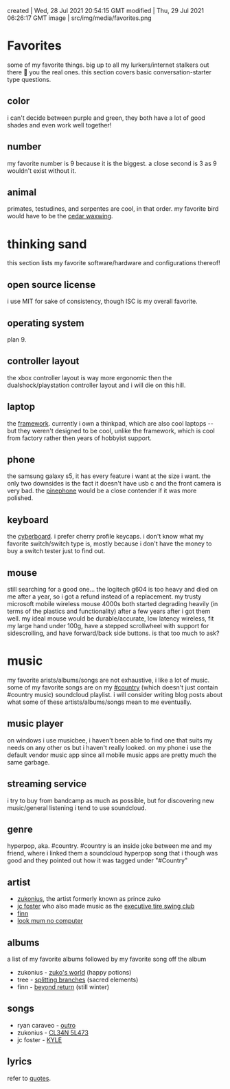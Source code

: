 created | Wed, 28 Jul 2021 20:54:15 GMT
modified | Thu, 29 Jul 2021 06:26:17 GMT
image | src/img/media/favorites.png

# Favorites

some of my favorite things. big up to all my lurkers/internet stalkers out there 🙌 you the real ones. this section covers basic conversation-starter type questions.

## color
i can't decide between purple and green, they both have a lot of good shades and even work well together!

## number
my favorite number is 9 because it is the biggest. a close second is 3 as 9 wouldn't exist without it.

## animal
primates, testudines, and serpentes are cool, in that order. my favorite bird would have to be the <a class="external" href="https://en.wikipedia.org/wiki/Cedar_waxwing">cedar waxwing</a>.

# thinking sand

this section lists my favorite software/hardware and configurations thereof!

## open source license
i use MIT for sake of consistency, though ISC is my overall favorite.

## operating system
plan 9.

## controller layout
the xbox controller layout is way more ergonomic then the dualshock/playstation controller layout and i will die on this hill.

## laptop
the <a class="external" href="https://frame.work/products/laptop-diy-edition">framework</a>. currently i own a thinkpad, which are also cool laptops -- but they weren't designed to be cool, unlike the framework, which is cool from factory rather then years of hobbyist support.

## phone
the samsung galaxy s5, it has every feature i want at the size i want. the only two downsides is the fact it doesn't have usb c and the front camera is very bad. the <a class="external" href="https://pine64.com/product/pinephone-beta-edition-with-convergence-package-linux-smartphone-open-for-preorder-soon/">pinephone</a> would be a close contender if it was more polished.

## keyboard
the <a class="external" href="https://www.angrymiao.com/cyberboard">cyberboard</a>. i prefer cherry profile keycaps. i don't know what my favorite switch/switch type is, mostly because i don't have the money to buy a switch tester just to find out.

## mouse
still searching for a good one... the logitech g604 is too heavy and died on me after a year, so i got a refund instead of a replacement. my trusty microsoft mobile wireless mouse 4000s both started degrading heavily (in terms of the plastics and functionality) after a few years after i got them well. my ideal mouse would be durable/accurate, low latency wireless, fit my large hand under 100g, have a stepped scrollwheel with support for sidescrolling, and have forward/back side buttons. is that too much to ask?

# music

my favorite arists/albums/songs are not exhaustive, i like a lot of music. some of my favorite songs are on my <a class="external" href="https://soundcloud.com/pasinazera/sets/country">#country</a> (which doesn't just contain #country music) soundcloud playlist. i will consider writing blog posts about what some of these artists/albums/songs mean to me eventually.

## music player
on windows i use musicbee, i haven't been able to find one that suits my needs on any other os but i haven't really looked. on my phone i use the default vendor music app since all mobile music apps are pretty much the same garbage.

## streaming service
i try to buy from bandcamp as much as possible, but for discovering new music/general listening i tend to use soundcloud.

## genre
hyperpop, aka. #country. #country is an inside joke between me and my friend, where i linked them a soundcloud hyperpop song that i though was good and they pointed out how it was tagged under "#Country"

## artist
<ul>
<li><a class="external" href="https://soundcloud.com/zukosworld">zukonius</a>, the artist formerly known as prince zuko</li>
<li><a class="external" href="https://www.youtube.com/watch?v=TWtND7FE7dg&list=PLOCKP-Kun4ZkfVAsGWS0zNK6nVpPSIWRq">jc foster</a> who also made music as the <a class="external" href="https://soundcloud.com/executivetireswingclub/tracks">executive tire swing club</a></li>
<li><a class="external" href="https://soundcloud.com/finnxmusic/tracks">finn</a></li>
<li><a class="external" href="https://www.youtube.com/channel/UCafxR2HWJRmMfSdyZXvZMTw">look mum no computer</a></li>
</ul>

## albums
a list of my favorite albums followed by my favorite song off the album

<ul>
<li>zukonius - <a class="external" href="https://soundcloud.com/zukosworld/sets/zukos-world">zuko's world</a> (happy potions)</li>
<li>tree - <a class="external" href="https://www.youtube.com/watch?v=m5pmEI5FsEU">splitting branches</a> (sacred elements)</li>
<li>finn - <a class="external" href="https://finnxmusic.bandcamp.com/album/beyond-return">beyond return</a> (still winter)</li>
</ul>

## songs
<ul>
<li>ryan caraveo - <a class="external" href="https://www.youtube.com/watch?v=1OSVjAD0nIU">outro</a></li>
<li>zukonius - <a class="external" href="https://soundcloud.com/zukosworld/cl34n-5l473?in=zukosworld/sets/1g174l-mpr35510n5">CL34N 5L473</a></li>
<li>jc foster - <a class="external" href="https://soundcloud.com/executivetireswingclub/kyle">KYLE</a></li>
</ul>

## lyrics
refer to <a href="quotes.html">quotes</a>.
